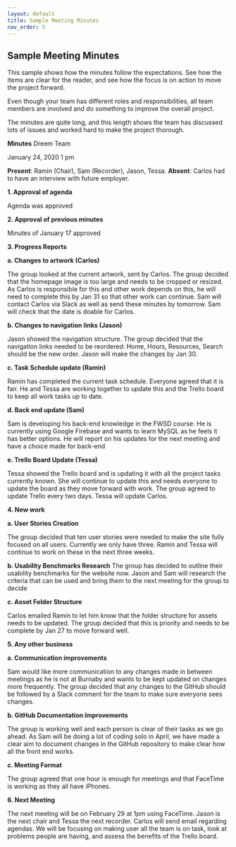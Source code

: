 ```yaml
---
layout: default
title: Sample Meeting Minutes
nav_order: 5
---
```


## Sample Meeting Minutes

This sample shows how the minutes follow the expectations. See how the items are clear for the reader, and see how the focus is on action to move the project forward. 

Even though your team has different roles and responsibilities, all team members are involved and do something to improve the overall project. 

The minutes are quite long, and this length shows the team has discussed lots of issues and worked hard to make the project thorough. 

**Minutes**
Dreem Team

January 24, 2020 1 pm

**Present**: Ramin (Chair), Sam (Recorder), Jason, Tessa.
**Absent**: Carlos had to have an interview with future employer.

**1. Approval of agenda**

Agenda was approved

**2. Approval of previous minutes**

Minutes of January 17 approved

**3. Progress Reports**

**a. Changes to artwork (Carlos)**

   The group looked at the current artwork, sent by Carlos. The group decided that the homepage image is too large and needs to be cropped or resized. As Carlos is responsible for this and other work depends on this, he will need to complete this by Jan 31 so that other work can continue. Sam will contact Carlos via Slack as well as send these minutes by tomorrow. Sam will check that the date is doable for Carlos.

   **b. Changes to navigation links (Jason)**

   Jason showed the navigation structure. The group decided that the navigation links needed to be reordered: Home, Hours, Resources, Search should be the new order. Jason will make the changes by Jan 30.

   **c. Task Schedule update (Ramin)**

   Ramin has completed the current task schedule. Everyone agreed that it is fair. He and Tessa are working together to update this and the Trello board to keep all work tasks up to date.

   **d. Back end update (Sam)**

   Sam is developing his back-end knowledge in the FWSD course. He is currently using Google Firebase and wants to learn MySQL as he feels it has better options. He will report on his updates for the next meeting and have a choice made for back-end

   **e. Trello Board Update (Tessa)**

   Tessa showed the Trello board and is updating it with all the project tasks currently known. She will continue to update this and needs everyone to update the board as they move forward with work. The group agreed to update Trello every two days. Tessa will update Carlos.

**4. New work**

**a. User Stories Creation** 

The group decided that ten user stories were needed to make the site fully focused on all users. Currently we only have three. Ramin and Tessa will continue to work on these in the next three weeks.

**b. Usability Benchmarks Research**
    The group has decided to outline their usability benchmarks for the website now. Jason and Sam will research the criteria that can be used and bring them to the next meeting for the group to decide

**c. Asset Folder Structure**

Carlos emailed Ramin to let him know that the folder structure for assets needs to be updated. The group decided that this is priority and needs to be complete by Jan 27 to move forward well.

**5. Any other business**

**a. Communication improvements**

Sam would like more communication to any changes made in between meetings as he is not at Burnaby and wants to be kept updated on changes more frequently. The group decided that any changes to the GitHub should be followed by a Slack comment for the team to make sure everyone sees changes.

**b. GitHub Documentation Improvements**

The group is working well and each person is clear of their tasks as we go ahead. As Sam will be doing a lot of coding solo in April, we have made a clear aim to document changes in the GitHub repository to make clear how all the front end works.

**c. Meeting Format** 

The group agreed that one hour is enough for meetings and that FaceTime is working as they all have iPhones.


**6. Next Meeting**

The next meeting will be on February 29 at 1pm using FaceTime. Jason is the next chair and Tessa the next recorder. Carlos will send email regarding agendas. We will be focusing on making user all the team is on task, look at problems people are having, and assess the benefits of the Trello board.
